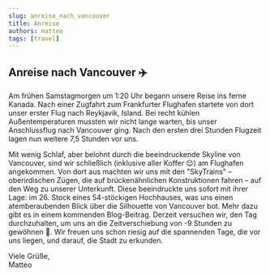 ```yaml
---
slug: anreise_nach_vancouver
title: Anreise
authors: matteo
tags: [travel]
---
```


## Anreise nach Vancouver ✈️

Am frühen Samstagmorgen um 1:20 Uhr begann unsere Reise ins ferne Kanada. Nach einer
Zugfahrt zum Frankfurter Flughafen startete von dort unser erster Flug nach Reykjavik,
Island. Bei recht kühlen Außentemperaturen mussten wir nicht lange warten, bis unser
Anschlussflug nach Vancouver ging. Nach den ersten drei Stunden Flugzeit lagen nun
weitere 7,5 Stunden vor uns.

Mit wenig Schlaf, aber belohnt durch die beeindruckende Skyline von Vancouver, sind wir schließlich (inklusive aller Koffer 😌) am Flughafen angekommen. Von dort aus machten wir uns mit den "SkyTrains" – oberirdischen Zügen, die auf brückenähnlichen Konstruktionen fahren – auf den Weg zu unserer Unterkunft. Diese beeindruckte uns sofort mit ihrer Lage: im 26. Stock eines 54-stöckigen Hochhauses, was uns einen atemberaubenden Blick über die Silhouette von Vancouver bot. Mehr dazu gibt es in einem kommenden Blog-Beitrag.
Derzeit versuchen wir, den Tag durchzuhalten, um uns an die Zeitverschiebung von -9 Stunden zu gewöhnen 🛌. Wir freuen uns schon riesig auf die spannenden Tage, die vor uns liegen, und darauf, die Stadt zu erkunden.

Viele Grüße,  
Matteo

